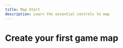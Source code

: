 ```yaml
---
title: Map Start
description: Learn the essential controls to map
---
```


# Create your first game map